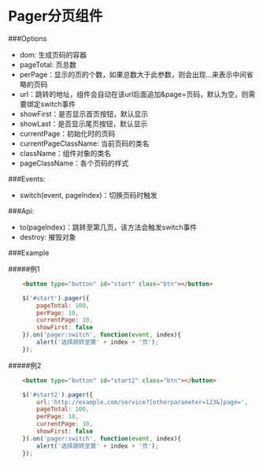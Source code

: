 Pager分页组件
====================== 
 
###Options

* dom: 生成页码的容器
* pageTotal: 页总数
* perPage：显示的页的个数，如果总数大于此参数，则会出现...来表示中间省略的页码
* url：跳转的地址，组件会自动在该url后面追加&page=页码，默认为空，则需要绑定switch事件
* showFirst：是否显示首页按钮，默认显示
* showLast：是否显示尾页按钮，默认显示
* currentPage：初始化时的页码
* currentPageClassName: 当前页码的类名
* className：组件对象的类名
* pageClassName：各个页码的样式

###Events:

* switch(event, pageIndex)：切换页码时触发

###Api:

* to(pageIndex)：跳转至第几页，该方法会触发switch事件
* destroy: 摧毁对象

###Example

#####例1

```html
    <button type="button" id="start" class="btn"></button>
```

```js
    $('#start').pager({
        pageTotal: 100,
        perPage: 10,
        currentPage: 10,
        showFirst: false
    }).on('pager:switch', function(event, index){
        alert('选择跳转至第' + index + '页');
    });
```

#####例2

```html
    <button type="button" id="start2" class="btn"></button>
```

```js
    $('#start2').pager({
        url:'http://example.com/service?[otherparameter=123&]page=',
        pageTotal: 100,
        perPage: 10,
        currentPage: 10,
        showFirst: false
    }).on('pager:switch', function(event, index){
        alert('选择跳转至第' + index + '页');
    });
```